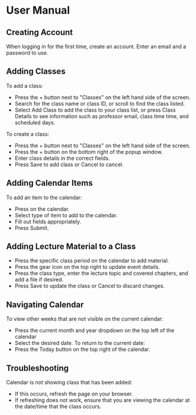 # User Manual

## Creating Account
When logging in for the first time, create an account. Enter an email and a password to use.

## Adding Classes
To add a class:
- Press the + button next to "Classes" on the left hand side of the screen.
- Search for the class name or class ID, or scroll to find the class listed.
- Select Add Class to add the class to your class list, or press Class Details to see information such as professor email, class time time, and scheduled days.

To create a class:
- Press the + button next to "Classes" on the left hand side of the screen.
- Press the + button on the bottom right of the popup window.
- Enter class details in the correct fields.
- Press Save to add class or Cancel to cancel.

## Adding Calendar Items
To add an item to the calendar:
- Press on the calendar.
- Select type of item to add to the calendar.
- Fill out fields appropriately. 
- Press Submit.

## Adding Lecture Material to a Class
- Press the specific class period on the calendar to add material.
- Press the gear icon on the top right to update event details.
- Press the class type, enter the lecture topic and covered chapters, and add a file if desired.
- Press Save to update the class or Cancel to discard changes.

## Navigating Calendar
To view other weeks that are not visible on the current calendar:
- Press the current month and year dropdown on the top left of the calendar
- Select the desired date.
To return to the current date:
- Press the Today button on the top right of the calendar.

## Troubleshooting
Calendar is not showing class that has been added:
- If this occurs, refresh the page on your browser.
- If refreshing does not work, ensure that you are viewing the calendar at the date/time that the class occurs.
